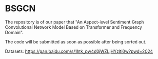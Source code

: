 # BSGCN
The repository is of our paper that "An Aspect-level Sentiment Graph Convolutional Network Model Based on Transformer and Frequency Domain". 

The code will be submitted as soon as possible after being sorted out.

Datasets:
https://pan.baidu.com/s/1htk_pw4d0jWZLjHYzlti0w?pwd=2024
